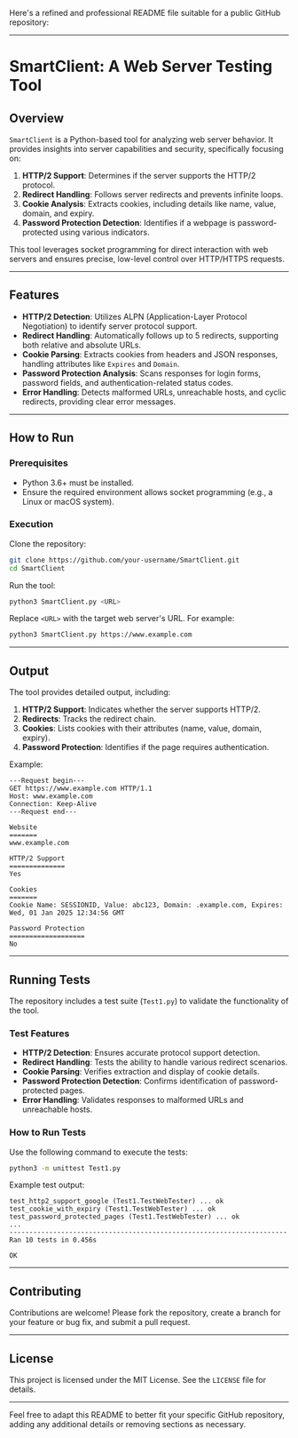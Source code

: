 Here's a refined and professional README file suitable for a public GitHub repository:

---

# **SmartClient: A Web Server Testing Tool**

## **Overview**

`SmartClient` is a Python-based tool for analyzing web server behavior. It provides insights into server capabilities and security, specifically focusing on:

1. **HTTP/2 Support**: Determines if the server supports the HTTP/2 protocol.
2. **Redirect Handling**: Follows server redirects and prevents infinite loops.
3. **Cookie Analysis**: Extracts cookies, including details like name, value, domain, and expiry.
4. **Password Protection Detection**: Identifies if a webpage is password-protected using various indicators.

This tool leverages socket programming for direct interaction with web servers and ensures precise, low-level control over HTTP/HTTPS requests.

---

## **Features**

- **HTTP/2 Detection**: Utilizes ALPN (Application-Layer Protocol Negotiation) to identify server protocol support.
- **Redirect Handling**: Automatically follows up to 5 redirects, supporting both relative and absolute URLs.
- **Cookie Parsing**: Extracts cookies from headers and JSON responses, handling attributes like `Expires` and `Domain`.
- **Password Protection Analysis**: Scans responses for login forms, password fields, and authentication-related status codes.
- **Error Handling**: Detects malformed URLs, unreachable hosts, and cyclic redirects, providing clear error messages.

---

## **How to Run**

### **Prerequisites**

- Python 3.6+ must be installed.
- Ensure the required environment allows socket programming (e.g., a Linux or macOS system).

### **Execution**

Clone the repository:

```bash
git clone https://github.com/your-username/SmartClient.git
cd SmartClient
```

Run the tool:

```bash
python3 SmartClient.py <URL>
```

Replace `<URL>` with the target web server's URL. For example:

```bash
python3 SmartClient.py https://www.example.com
```

---

## **Output**

The tool provides detailed output, including:

1. **HTTP/2 Support**: Indicates whether the server supports HTTP/2.
2. **Redirects**: Tracks the redirect chain.
3. **Cookies**: Lists cookies with their attributes (name, value, domain, expiry).
4. **Password Protection**: Identifies if the page requires authentication.

Example:

```text
---Request begin---
GET https://www.example.com HTTP/1.1
Host: www.example.com
Connection: Keep-Alive
---Request end---

Website
=======
www.example.com

HTTP/2 Support
==============
Yes

Cookies
=======
Cookie Name: SESSIONID, Value: abc123, Domain: .example.com, Expires: Wed, 01 Jan 2025 12:34:56 GMT

Password Protection
===================
No
```

---

## **Running Tests**

The repository includes a test suite (`Test1.py`) to validate the functionality of the tool.

### **Test Features**

- **HTTP/2 Detection**: Ensures accurate protocol support detection.
- **Redirect Handling**: Tests the ability to handle various redirect scenarios.
- **Cookie Parsing**: Verifies extraction and display of cookie details.
- **Password Protection Detection**: Confirms identification of password-protected pages.
- **Error Handling**: Validates responses to malformed URLs and unreachable hosts.

### **How to Run Tests**

Use the following command to execute the tests:

```bash
python3 -m unittest Test1.py
```

Example test output:

```text
test_http2_support_google (Test1.TestWebTester) ... ok
test_cookie_with_expiry (Test1.TestWebTester) ... ok
test_password_protected_pages (Test1.TestWebTester) ... ok
...
----------------------------------------------------------------------
Ran 10 tests in 0.456s

OK
```

---

## **Contributing**

Contributions are welcome! Please fork the repository, create a branch for your feature or bug fix, and submit a pull request.

---

## **License**

This project is licensed under the MIT License. See the `LICENSE` file for details.

---

Feel free to adapt this README to better fit your specific GitHub repository, adding any additional details or removing sections as necessary.